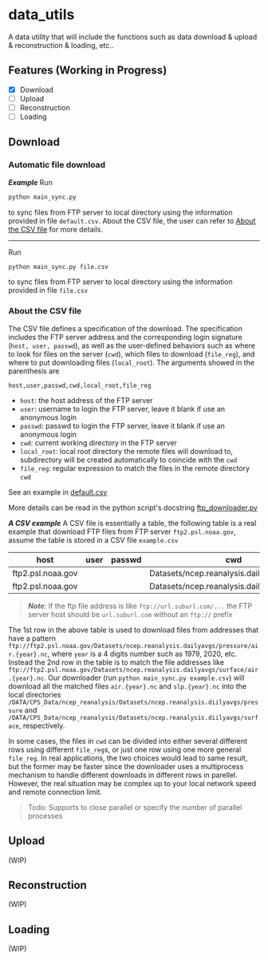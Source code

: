# data_utils
A data utility that will include the functions such as data download & upload & reconstruction & loading, etc..

## Features (Working in Progress)

- [x] Download
- [ ] Upload
- [ ] Reconstruction
- [ ] Loading

## Download

### Automatic file download

***Example***
Run 

```bash
python main_sync.py
```

to sync files from FTP server to local directory using the information provided in file `default.csv`. About the CSV file, the user can refer to [About the CSV file](#csv) for more details. 

---

Run 

```bash
python main_sync.py file.csv
```

to sync files from FTP server to local directory using the information provided in file `file.csv`

### About the CSV file<a name="csv"></a>
The CSV file defines a specification of the download. The specification includes the FTP server address and the corresponding login signature (`host, user, passwd`), as well as the user-defined behaviors such as where to look for files on the server (`cwd`), which files to download (`file_reg`), and where to put downloading files (`local_root`). The arguments showed in the parenthesis are

```
host,user,passwd,cwd,local_root,file_reg 
```

- `host`: the host address of the FTP server
- `user`: username to login the FTP server, leave it blank if use an anonymous login
- `passwd`: passwd to login the FTP server, leave it blank if use an anonymous login
- `cwd`: current working directory in the FTP server
- `local_root`: local root directory the remote files will download to, subdirectory will be created automatically to coincide with the `cwd`
- `file_reg`: regular expression to match the files in the remote directory `cwd`

See an example in [default.csv](default.csv)

More details can be read in the python script's docstring
[ftp_downloader.py](ftp_downloader.py)

***A CSV example***
A CSV file is essentially a table, the following table is a real example that download FTP files from FTP server `ftp2.psl.noaa.gov`, assume the table is stored in a CSV file `example.csv`

| host              | user | passwd | cwd                                         | local_root                     | file_reg         |
| ----------------- | ---- | ------ | ------------------------------------------- | ------------------------------ | ---------------- |
| ftp2.psl.noaa.gov |      |        | Datasets/ncep.reanalysis.dailyavgs/pressure | /DATA/CPS_Data/ncep_reanalysis | ^air\.\d{4}\.nc$ |
| ftp2.psl.noaa.gov |      |        | Datasets/ncep.reanalysis.dailyavgs/surface  | /DATA/CPS_Data/ncep_reanalysis | ^slp\.\d{4}\.nc$ |

> **_Note_**: If the ftp file address is like `ftp://url.suburl.com/...` the FTP server host should be `url.suburl.com` without an `ftp://` prefix 

The 1st row in the above table is used to download files from addresses that have a pattern `ftp://ftp2.psl.noaa.gov/Datasets/ncep.reanalysis.dailyavgs/pressure/air.{year}.nc`, where `year` is a 4 digits number such as 1979, 2020, etc. Instead the 2nd row in the table is to match the file addresses like `ftp://ftp2.psl.noaa.gov/Datasets/ncep.reanalysis.dailyavgs/surface/air.{year}.nc`. Our downloader (run `python main_sync.py example.csv`) will download all the matched files `air.{year}.nc` and `slp.{year}.nc` into the local directories `/DATA/CPS_Data/ncep_reanalysis/Datasets/ncep.reanalysis.diilyavgs/pressure` and `/DATA/CPS_Data/ncep_reanalysis/Datasets/ncep.reanalysis.diilyavgs/surface`, respectively.

In some cases, the files in `cwd` can be divided into either several different rows using different `file_reg`s, or just one row using one more general `file_reg`. In real applications, the two choices would lead to same result, but the former may be faster since the downloader uses a multiprocess mechanism to handle different downloads in different rows in parellel. However, the real situation may be complex up to your local network speed and remote connection limit. 

> Todo: Supports to close parallel or specify the number of parallel processes

## Upload
(WIP)

## Reconstruction
(WIP)

## Loading
(WIP)
